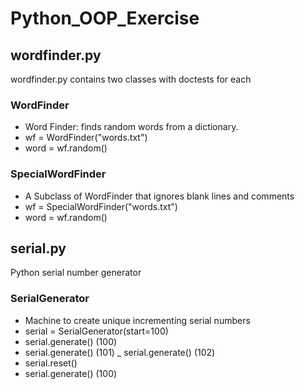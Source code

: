 # Python_OOP_Exercise

## wordfinder.py

wordfinder.py contains two classes with doctests for each

### WordFinder

- Word Finder: finds random words from a dictionary.  
- wf = WordFinder("words.txt")  
- word = wf.random()  

### SpecialWordFinder

- A Subclass of WordFinder that ignores blank lines and comments  
- wf = SpecialWordFinder("words.txt")  
- word = wf.random()  

## serial.py

Python serial number generator

### SerialGenerator

- Machine to create unique incrementing serial numbers  
- serial = SerialGenerator(start=100)  
- serial.generate() (100)
- serial.generate() (101)
_ serial.generate() (102)
- serial.reset()
- serial.generate() (100)
